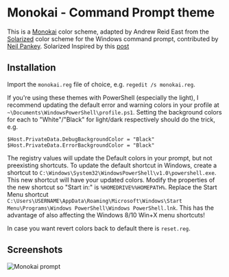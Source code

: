 Monokai - Command Prompt theme
=============================================

This is a [Monokai][1] color scheme, adapted by Andrew Reid East from
the [Solarized][2] color scheme for the Windows command prompt,
contributed by [Neil Pankey][3]. Solarized Inspired by this [post][4]

Installation
------------

Import the `monokai.reg` file of choice, e.g. `regedit /s monokai.reg`.

If you're using these themes with PowerShell (especially the light), I
recommend updating the default error and warning colors in your profile at
`~\Documents\WindowsPowerShell\profile.ps1`. Setting the background colors for
each to "White"/"Black" for light/dark respectively should do the trick, e.g.

    $Host.PrivateData.DebugBackgroundColor = "Black"
    $Host.PrivateData.ErrorBackgroundColor = "Black"

The registry values will update the Default colors in your prompt, but not
preexisting shortcuts. To update the default shortcut in Windows, create a
shortcut to `C:\Windows\System32\WindowsPowerShell\v1.0\powershell.exe`. This
new shortcut will have your updated colors. Modify the properties of the new
shortcut so "Start in:" is `%HOMEDRIVE%%HOMEPATH%`. Replace the Start Menu shortcut
`C:\Users\USERNAME\AppData\Roaming\Microsoft\Windows\Start Menu\Programs\Windows PowerShell\Windows PowerShell.lnk`.
This has the advantage of also affecting the Windows 8/10 Win+X menu shortcuts!

In case you want revert colors back to default there is `reset.reg`.

Screenshots
------------

![Monokai prompt][5]

[1]: http://www.monokai.nl/blog/2006/07/15/textmate-color-theme/
[2]: https://github.com/neilpa/cmd-colors-solarized
[3]: https://github.com/neilpa
[4]: https://github.com/altercation/solarized/issues/127
[5]: https://raw.github.com/reideast/cmd-colors-monokai/master/cmd-monokai.png
